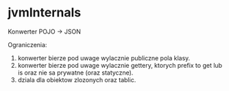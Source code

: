 # jvmInternals

Konwerter POJO -> JSON

Ograniczenia:
1. konwerter bierze pod uwage wylacznie publiczne pola klasy.
2. konwerter bierze pod uwage wylacznie gettery, ktorych prefix to get lub is oraz nie sa prywatne (oraz statyczne).
3. dziala dla obiektow zlozonych oraz tablic.

